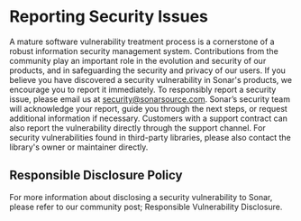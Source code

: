 # Reporting Security Issues

A mature software vulnerability treatment process is a cornerstone of a robust information security management system.
Contributions from the community play an important role in the evolution and security of our products, and in safeguarding
the security and privacy of our users.
If you believe you have discovered a security vulnerability in Sonar's products, we encourage you to report it immediately.
To responsibly report a security issue, please email us at [security@sonarsource.com](mailto:security@sonarsource.com).
Sonar’s security team will acknowledge your report, guide you through the next steps, or request additional information if necessary.
Customers with a support contract can also report the vulnerability directly through the support channel.
For security vulnerabilities found in third-party libraries, please also contact the library's owner or maintainer directly.

## Responsible Disclosure Policy

For more information about disclosing a security vulnerability to Sonar, please refer to our community post; Responsible Vulnerability Disclosure.
